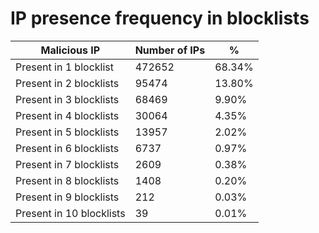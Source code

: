 # IP presence frequency in blocklists
| Malicious IP | Number of IPs | % |
|----|----|----|
| Present in 1 blocklist | 472652 | 68.34% |
| Present in 2 blocklists | 95474 | 13.80% |
| Present in 3 blocklists | 68469 | 9.90% |
| Present in 4 blocklists | 30064 | 4.35% |
| Present in 5 blocklists | 13957 | 2.02% |
| Present in 6 blocklists | 6737 | 0.97% |
| Present in 7 blocklists | 2609 | 0.38% |
| Present in 8 blocklists | 1408 | 0.20% |
| Present in 9 blocklists | 212 | 0.03% |
| Present in 10 blocklists | 39 | 0.01% |
